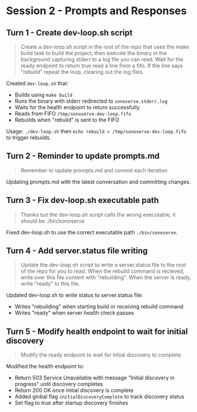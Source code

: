 # Session 2 - Prompts and Responses

## Turn 1 - Create dev-loop.sh script

> Create a dev-loop.sh script in the root of the repo that uses the make build task to build the project, then execute the binary in the background capturing stderr to a log file you can read. Wait for the ready endpoint to return true read a line from a fifo. If the line says "rebuild" repeat the loop, clearing out the log files.

Created `dev-loop.sh` that:
- Builds using `make build`
- Runs the binary with stderr redirected to `sonoserve.stderr.log`
- Waits for the health endpoint to return successfully
- Reads from FIFO `/tmp/sonoserve-dev-loop.fifo`
- Rebuilds when "rebuild" is sent to the FIFO

Usage: `./dev-loop.sh` then `echo rebuild > /tmp/sonoserve-dev-loop.fifo` to trigger rebuilds.

## Turn 2 - Reminder to update prompts.md

> Remember to update prompts.md and commit each iteration.

Updating prompts.md with the latest conversation and committing changes.

## Turn 3 - Fix dev-loop.sh executable path

> Thanks but the dev-loop.sh script calls the wrong executable, it should be ./bin/sonoserve

Fixed dev-loop.sh to use the correct executable path `./bin/sonoserve`.

## Turn 4 - Add server.status file writing

> Update the dev-loop.sh script to write a server.status file to the root of the repo for you to read. When the rebuild command is recieved, write over this file content with "rebuilding". When the server is ready, write "ready" to this file.

Updated dev-loop.sh to write status to server.status file:
- Writes "rebuilding" when starting build or receiving rebuild command
- Writes "ready" when server health check passes

## Turn 5 - Modify health endpoint to wait for initial discovery

> Modify the ready endpoint to wait for initial discovery to complete.

Modified the health endpoint to:
- Return 503 Service Unavailable with message "Initial discovery in progress" until discovery completes
- Return 200 OK once initial discovery is complete
- Added global flag `initialDiscoveryComplete` to track discovery status
- Set flag to true after startup discovery finishes
